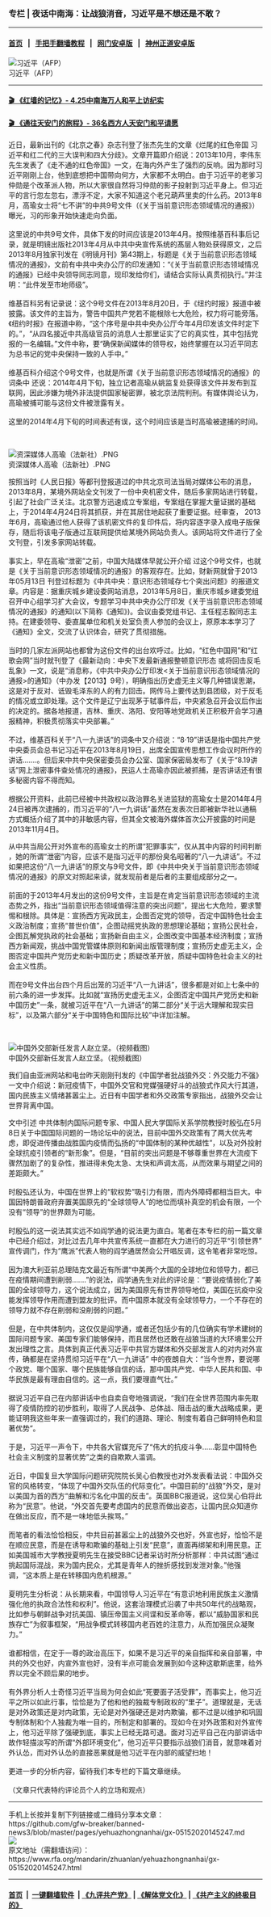 ### 专栏 | 夜话中南海：让战狼消音，习近平是不想还是不敢？
------------------------

#### [首页](https://github.com/gfw-breaker/banned-news3/blob/master/README.md) &nbsp;&nbsp;|&nbsp;&nbsp; [手把手翻墙教程](https://github.com/gfw-breaker/guides/wiki) &nbsp;&nbsp;|&nbsp;&nbsp; [网门安卓版](https://github.com/oGate2/oGate) &nbsp;&nbsp;|&nbsp;&nbsp; [神州正道安卓版](https://github.com/SzzdOgate/update) 



<div id="headerimg">
 <img alt="习近平（AFP）" src="https://www.rfa.org/mandarin/zhuanlan/yehuazhongnanhai/gx-09032018133203.html/5fa69e510b265b1.jpg/image" title="习近平（AFP）"/>
 <div id="headerimgcontents">
  <div id="headerimgcaption">
   <span>
    习近平（AFP）
   </span>
   <!-- zoomattribute -->
  </div>
  <!-- headerimgcaption -->
 </div>
 <!-- headerimagecontents -->
</div>

<hr/>


#### [ 🎬  《红墙的记忆》- 4.25中南海万人和平上访纪实](http://141.164.39.94:10000/videos/legend/425.html)

 #### [ 🎬  《通往天安门的旅程》- 36名西方人天安门和平请愿 ](http://141.164.39.94:10000/videos/legend/JTT.html)

<div id="storytext">
 <div>
  <div class="slot_header">
  </div>
 </div>
 <p>
  近日，最新出刊的《北京之春》杂志刊登了张杰先生的文章《烂尾的红色帝国 习近平和红二代的三大误判和四大分歧》。文章开篇即介绍说：2013年10月，李伟东先生发表了《走不通的红色帝国》一文，在海内外产生了强烈的反响。因为那时习近平刚刚上台，他到底想把中国带向何方，大家都不太明白。由于习近平的老爹习仲勋是个改革派人物，所以大家很自然将习仲勋的影子投射到习近平身上。但习近平的言行忽左忽右，漂浮不定，大家不知道这个老兄葫芦里卖的什么药。2013年8月，高瑜女士将“七不讲”的中共9号文件（《关于当前意识形态领域情况的通报》）曝光，习的形象开始快速走向负面。
  <br/>
  <br/>
  这里说的中共9号文件，具体下发的时间应该是2013年4月。按照维基百科事后记录，就是明镜出版社2013年4月从中共中央宣传系统的髙层人物处获得原文，之后2013年8月独家刊发在《明镜月刊》第43期上，标题是《关于当前意识形态领域情况的通报》，文前有中共中央办公厅的印发通知：“《关于当前意识形态领域情况的通报》已经中央领导同志同意，现印发给你们，请结合实际认真贯彻执行。”并注明：“此件发至市地师级”。
  <br/>
  <br/>
  维基百科另有记录说：这个9号文件在2013年8月20日，于《纽约时报》报道中被披露。该文件的主旨为，警告中国共产党若不能根除七大危险，权力将可能旁落。《纽约时报》在报道中称，“这个序号是中共中央办公厅今年4月印发该文件时定下的。”，“从四名接近中共高级官员的消息人士那里证实了它的真实性，其中包括党报的一名编辑。”文件中称，要“确保新闻媒体的领导权，始终掌握在以习近平同志为总书记的党中央保持一致的人手中。”
  <br/>
  <br/>
  维基百科介绍这个9号文件，也就是所谓《关于当前意识形态领域情况的通报》的词条中 还说：2014年4月下旬，独立记者高瑜从姚监复处获得该文件并发布到互联网，因此涉嫌为境外非法提供国家秘密罪，被北京法院判刑。有媒体舆论认为，高瑜被捕可能与这份文件被泄露有关。
  <br/>
  <br/>
  这里的2014年4月下旬的时间表述有误，这个时间应该是当时高瑜被逮捕的时间。
 </p>
 <p>
  <br/>
  <div class="image-inline captioned" style="width:775px;">
   <div style="width:775px;">
    <img alt="资深媒体人高瑜（法新社）.PNG" src="https://www.rfa.org/mandarin/zhuanlan/xinlingzhilyu/zhongguoanliguanzhu/mind-04222015094425.html/56fe7247-53174eac8d446df15a924f534eba9ad8745c-6cd565b0793e.PNG" title="资深媒体人高瑜（法新社）.PNG"/>
   </div>
   <div class="image-caption">
    <span style="width:775px;">
     资深媒体人高瑜（法新社）.PNG
    </span>
    <span class="copyright">
    </span>
   </div>
  </div>
 </p>
 <p>
  按照当时《人民日报》等都刊登报道过的中共北京司法当局对媒体公布的消息，2013年8月，某境外网站全文刊发了一份中央机密文件，随后多家网站进行转载，引起了社会广泛关注。北京警方迅速成立专案组，专案组在掌握大量证据的基础上，于2014年4月24日将其抓获，并在其居住地起获了重要证据。经审查， 2013年6月，高瑜通过他人获得了该机密文件的复印件后，将内容逐字录入成电子版保存，随后将该电子版通过互联网提供给某境外网站负责人。该网站将文件进行了全文刊登，引发多家网站转载。
  <br/>
  <br/>
  事实上，早在高瑜“泄密”之前，中国大陆媒体早就公开介绍 过这个9号文件，也就是《关于当前意识形态领域情况的通报》的客观存在。比如，财新网就曾于2013年05月13日 刊登过标题为《中共中央：意识形态领域存七个突出问题》的报道文章。内容是：据重庆城乡建设委网站消息，2013年5月8日，重庆市城乡建委党组召开中心组学习扩大会议，专题学习中共中央办公厅印发《关于当前意识形态领域情况的通报》的通知(以下简称《通知》)。会议由委党组书记、主任程志毅同志主持。在建委领导、委直属单位和机关处室负责人参加的会议上，原原本本学习了《通知》全文，交流了认识体会，研究了贯彻措施。
  <br/>
  <br/>
  当时的几家左派网站也都曾为这份文件的出台欢呼过。比如，“红色中国网”和“红歌会网”当时就刊登了《最新动向：中央下发最新通报整顿意识形态 或将回击反毛乱象》一文，说是“消息称，《中共中央办公厅印发&lt;关于当前意识形态领域情况的通报&gt;的通知》（中办发【2013】9号），明确指出历史虚无主义等几种错误思潮，这是对于反对、诋毁毛泽东的人的有力回击。网传马上要传达到县团级，对于反毛的情况或立即处理。这个文件是辽宁出现茅于轼事件后，中央紧急召开会议后作出的决定的。据各地报道，吉林、重庆、洛阳、安阳等地党政机关正积极开会学习通报精神，积极贯彻落实中央部署。”
  <br/>
  <br/>
  不过，维基百科关于“八一九讲话”的词条中又介绍说：“8·19”讲话是指中国共产党中央委员会总书记习近平在2013年8月19日，出席全国宣传思想工作会议时所作的讲话…….。但后来中共中央保密委员会办公室、国家保密局发布了《关于“8.19讲话”网上泄密事件查处情况的通报》，民运人士高瑜亦因此被抓捕，是否讲话还有很多秘密内容不得而知。
  <br/>
  <br/>
  根据公开资料，此前已经被中共政权以政治罪名关进监狱的高瑜女士是2014年4月24日被再次逮捕的，而习近平的“八一九讲话”虽然在发表次日即被新华社以通稿方式概括介绍了其中的非敏感内容，但其全文被海外媒体首次公开披露的时间是2013年11月4日。
 </p>
 <p>
  从中共当局公开对外宣布的高瑜女士的所谓“犯罪事实”，仅从其中内容的时间判断 ，她的所谓“泄密”内容，应该不是指习近平的那份臭名昭著的“八一九讲话”。不过如果把这份“八一九讲话”的原文与9号文件，即《中共中央关于当前意识形态领域情况的通报》的原文对照起来读，就发现前者是后者的主要组成部分之一。
  <br/>
  <br/>
  前面的于2013年4月发出的这份9号文件，主旨是在肯定当前意识形态领域的主流态势之外，指出“当前意识形态领域值得注意的突出问题”，提出七大危险，要求警惕和根除。具体是：宣扬西方宪政民主，企图否定党的领导，否定中国特色社会主义政治制度；宣扬“普世价值”，企图动摇党执政的思想理论基础；宣扬公民社会，企图瓦解党执政的社会基础；宣扬新自由主义，企图改变中国基本经济制度；宣扬西方新闻观，挑战中国党管媒体原则和新闻出版管理制度；宣扬历史虚无主义，企图否定中国共产党历史和新中国历史；质疑改革开放，质疑中国特色社会主义的社会主义性质。
  <br/>
  <br/>
  而在9号文件出台四个月后出笼的习近平“八一九讲话”，很多都是对如上七条中的前六条的进一步发挥。比如就“宣扬历史虚无主义，企图否定中国共产党历史和新中国历史”一条，就被习近平在“八一九讲话”的第二部分“关于远大理解和现实目标”，以及第六部分“关于中国特色和国际比较”中详加注解。
 </p>
 <p>
  <br/>
  <div class="image-inline captioned" style="width:1806px;">
   <div style="width:1806px;">
    <img alt="中国外交部新任发言人赵立坚。（视频截图）" src="https://www.rfa.org/mandarin/yataibaodao/huanjing/rc-02252020155956.html/3-pO1KGV06iuaofmbBpzaaair3xPb-7tQoqdx0KKncc.jpg" title="中国外交部新任发言人赵立坚。（视频截图）"/>
   </div>
   <div class="image-caption">
    <span style="width:1806px;">
     中国外交部新任发言人赵立坚。（视频截图）
    </span>
    <span class="copyright">
    </span>
   </div>
  </div>
 </p>
 <p>
  我们自由亚洲网站和电台昨天刚刚刊发的《中国学者批战狼外交：外交能力不强》一文中介绍说：新冠疫情下，中国外交官和党媒强硬好斗的战狼式作风大行其道，国内民族主义情绪甚嚣尘上。近日有中国学者和外交政策专家指出，战狼外交会让世界背离中国。
 </p>
 <p>
  文中引述 中共体制内国际问题专家、中国人民大学国际关系学院教授时殷弘在5月8日关于中国国际问题的一场论坛中的说法，目前中国外交政策有了两大优先考虑，即促进传播由战胜国内疫情而弘扬的“中国体制的某种优越性”，以及对外投射全球抗疫引领者的“新形象”。但是，“目前的突出问题是不够尊重世界在大流疫下骤然加剧了的复杂性，推进得未免太急、太快和声调太高，从而效果与期望之间的差距颇大。”
  <br/>
  <br/>
  时殷弘还认为，中国在世界上的“软权势”吸引力有限，而内外障碍都相当巨大。中国因特朗普政府弃置美国原先的“全球领导人”的地位而填补真空的机会有限，一个没有“领导”的世界颇为可能。
  <br/>
  <br/>
  时殷弘的这一说法其实远不如阎学通的说法更为直白。笔者在本专栏的前一篇文章中已经介绍过，对比过去几年中共宣传系统一直都在大力进行的习近平“引领世界” 宣传调门，作为“鹰派”代表人物的阎学通居然会公开唱反调，这令笔者非常吃惊。
  <br/>
  <br/>
  因为澳大利亚前总理陆克文最近有所谓“中美两个大国的全球地位和领导力，都已在疫情期间遭到削弱…….”的说法，阎学通先生对此的评论是：“要说疫情弱化了美国的全球领导力，这个说法成立，因为美国原先有世界领导地位，美国在抗疫中没能发挥领导作用而遭到盟友的批评。而中国原本就没有全球领导力，一个不存在的领导力就不存在削弱和没削弱的问题。”
  <br/>
  <br/>
  但是，在中共体制内，这仅仅是阎学通，或者还包括少有的几位确实有学术建树的国际问题专家、美国专家们能够保持，而且居然也还敢在战狼当道的大环境里公开发出理性之言。具体到真正代表习近平中共官方媒体和外交部发言人的对内对外宣传，确都是在坚持贯彻习近平在“八一九讲话” 中的夜朗自大：“当今世界，要说哪个政党、哪个国家、哪个民族能够自信的话，那中国共产党、中华人民共和国、中华民族是最有理由自信的。这一点，我们要理直气壮。”
  <br/>
  <br/>
  据说习近平自己在内部讲话中也自卖自夸地强调说，“我们在全世界范围内率先取得了疫情防控的初步胜利，取得了人民战争、总体战、阻击战的重大战略成果，更能证明我这些年来一直强调过的，我们的道路、理论、制度有着自己鲜明特色和显著优势“。
  <br/>
  <br/>
  于是，习近平一声令下，中共各大官媒充斥了“伟大的抗疫斗争……彰显中国特色社会主义制度的显著优势”之类的自欺欺人滥调。
  <br/>
  <br/>
  近日，中国复旦大学国际问题研究院院长吴心伯教授也对外发表看法说：中国外交官的风格转变，“体现了中国外交队伍的代际变化”。中国目前的“战狼”外交，是对以美国为首的西方“曲解和污名化中国的反击”。英国BBC报道说，这位吴心伯将此称为“民意”。他说，“外交首先要考虑国内的民意而做出姿态，让国内民众知道你在做出反应，而不是一味地低头挨骂。”
  <br/>
  <br/>
  而笔者的看法恰恰相反，中共目前甚嚣尘上的战狼外交也好，外宣也好，恰恰不是在顺应民意，而是在诱导和欺骗的基础上引发“民意”，直面再绑架和利用民意。正如美国城市大学教授夏明先生在接受BBC记者采访时所分析那样：中共试图“通过挑起国际混战，来为国内民众，尤其是青年人的挫折感找到发泄对象。”他强调，“这本质上是在转移国内危机根源。”
  <br/>
  <br/>
  夏明先生分析说：从长期来看，中国领导人习近平在“有意识地利用民族主义激情强化他的执政合法性和权利”。他说，这套治理模式沿袭了中共50年代的战略观，比如参与朝鲜战争对抗美国、镇压帝国主义间谍和反革命等，都以“威胁国家和民族存亡”为叙事框架，“用战争模式转移国内老百姓的注意力，从而加强民众凝聚力。”
  <br/>
  <br/>
  谁都相信，在定于一尊的政治高压下，如果不是习近平的亲自指挥和亲自部署，中共的外交也好，内宣外宣也好，没有半点可能会发展到如今这种这歇斯底里，给外界以完全不顾后果的地步。
  <br/>
  <br/>
  有外界分析人士奇怪习近平当局为何会如此“死要面子活受罪”，而事实上，他习近平之所以如此行事，恰恰是为了他和他的独裁专制政权的“里子”。道理就是，无话是对外政策还是对内政策，无论是对外强硬还是对内欺骗，都不过是以维护和巩固专制体制和个人独裁为唯一目的，所制定和部署的。现如今在对外政策和对外宣传上，他习近平除了强硬到底，事实上已经无路可退。面对习近平自己在内部讲话中故作轻描淡写的所谓“外部环境变化”，他习近平只要指示战狼们消音，就意味着对外认怂，而对外认怂的直接恶果就是他习近平在内部的威望扫地！
  <br/>
  <br/>
  更进一步的分析内容，留待我们本专栏的下篇文章继续。
  <br/>
  <br/>
  （文章只代表特约评论员个人的立场和观点）
 </p>
</div>

<hr/>
手机上长按并复制下列链接或二维码分享本文章：<br/>
https://github.com/gfw-breaker/banned-news3/blob/master/pages/yehuazhongnanhai/gx-05152020145247.md <br/>
<a href='https://github.com/gfw-breaker/banned-news3/blob/master/pages/yehuazhongnanhai/gx-05152020145247.md'><img src='https://github.com/gfw-breaker/banned-news3/blob/master/pages/yehuazhongnanhai/gx-05152020145247.md.png'/></a> <br/>
原文地址（需翻墙访问）：https://www.rfa.org/mandarin/zhuanlan/yehuazhongnanhai/gx-05152020145247.html


------------------------
#### [首页](https://github.com/gfw-breaker/banned-news3/blob/master/README.md) &nbsp;|&nbsp; [一键翻墙软件](https://github.com/gfw-breaker/nogfw/blob/master/README.md) &nbsp;| [《九评共产党》](https://github.com/gfw-breaker/9ping.md/blob/master/README.md#九评之一评共产党是什么) | [《解体党文化》](https://github.com/gfw-breaker/jtdwh.md/blob/master/README.md) | [《共产主义的终极目的》](https://github.com/gfw-breaker/gczydzjmd.md/blob/master/README.md)


<img src='http://gfw-breaker.win/banned-news3/pages/yehuazhongnanhai/gx-05152020145247.md' width='0px' height='0px'/>